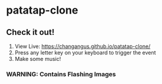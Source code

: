 # patatap-clone

## Check it out!
1. View Live: https://changangus.github.io/patatap-clone/
2. Press any letter key on your keyboard to trigger the event
3. Make some music!

### WARNING: Contains Flashing Images
